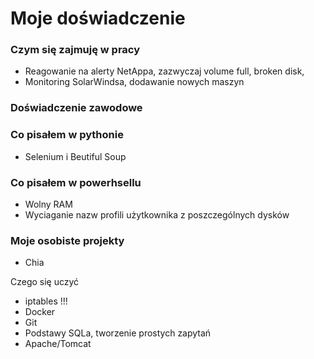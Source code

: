 # Moje doświadczenie

### Czym się zajmuję w pracy 
- Reagowanie na alerty NetAppa, zazwyczaj volume full, broken disk,
- Monitoring SolarWindsa, dodawanie nowych maszyn



### Doświadczenie zawodowe 

### Co pisałem w pythonie 
- Selenium i Beutiful Soup 

### Co pisałem w powerhsellu 
- Wolny RAM 
- Wyciaganie nazw profili użytkownika z poszczególnych dysków 

### Moje osobiste projekty 
- Chia 


Czego się uczyć 
- iptables !!!
- Docker
- Git
- Podstawy SQLa, tworzenie prostych zapytań 
- Apache/Tomcat 
